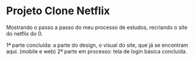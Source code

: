 # Projeto Clone Netflix
 
Mostrando o passo a passo do meu processo de estudos, recriando o site do netflix do 0.

1ª parte concluída: a parte do design, o visual do site, que já se encontram aqui. (mobile e web)
2ª parte em processo: tela de login básica concluída.
